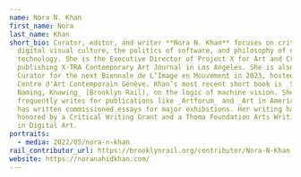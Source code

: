 ```yaml
---
name: Nora N. Khan
first_name: Nora
last_name: Khan
short_bio: Curator, editor, and writer **Nora N. Khan** focuses on criticism on
  digital visual culture, the politics of software, and philosophy of emerging
  technology. She is the Executive Director of Project X for Art and Criticism,
  publishing X-TRA Contemporary Art Journal in Los Angeles. She is also a
  Curator for the next Biennale de L’Image en Mouvement in 2023, hosted by
  Centre d'Art Contemporain Genève. Khan’s most recent short book is _Seeing,
  Naming, Knowing_ (Brooklyn Rail), on the logic of machine vision. She
  frequently writes for publications like _Artforum_ and _Art in America_, and
  has written commissioned essays for major exhibitions. Her writing has been
  honored by a Critical Writing Grant and a Thoma Foundation Arts Writing Award
  in Digital Art.
portraits:
  - media: 2022/05/nora-n-khan
rail_contributor_url: https://brooklynrail.org/contributor/Nora-N-Khan
website: https://noranahidkhan.com/
---
```

